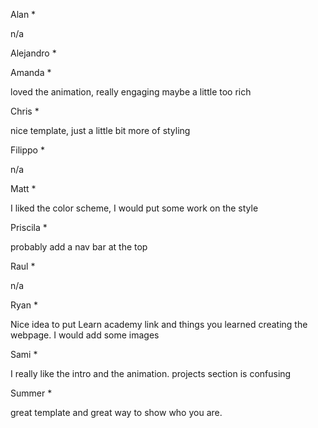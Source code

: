 Alan *

n/a

Alejandro *


Amanda *

loved the animation, really engaging
maybe a little too rich

Chris *

nice template, just a little bit more of styling

Filippo *

n/a

Matt *

I liked the color scheme, I would put some work on the style

Priscila *

probably add a nav bar at the top


Raul *

n/a

Ryan *

Nice idea to put Learn academy link and things you learned creating the webpage.
I would add some images


Sami *

I really like the intro and the animation.
projects section is confusing


Summer *

great template and great way to show who you are.

